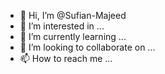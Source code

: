 - 👋 Hi, I’m @Sufian-Majeed
- 👀 I’m interested in ...
- 🌱 I’m currently learning ...
- 💞️ I’m looking to collaborate on ...
- 📫 How to reach me ...

<!---
Sufian-Majeed/Sufian-Majeed is a ✨ special ✨ repository because its `README.md` (this file) appears on your GitHub profile.
You can click the Preview link to take a look at your changes.
--->
